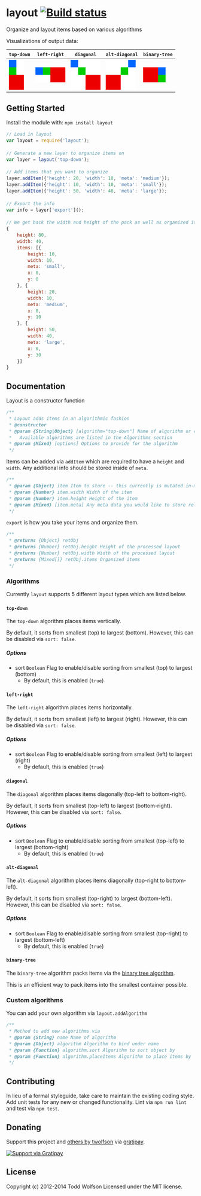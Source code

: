 # layout [![Build status](https://travis-ci.org/twolfson/layout.png?branch=master)](https://travis-ci.org/twolfson/layout)

Organize and layout items based on various algorithms

Visualizations of output data:

|         `top-down`        |          `left-right`         |         `diagonal`        |           `alt-diagonal`          |          `binary-tree`          |
|---------------------------|-------------------------------|---------------------------|-----------------------------------|---------------------------------|
| ![top-down][top-down-img] | ![left-right][left-right-img] | ![diagonal][diagonal-img] | ![alt-diagonal][alt-diagonal-img] | ![binary-tree][binary-tree-img] |

[top-down-img]: docs/top-down.png
[left-right-img]: docs/left-right.png
[diagonal-img]: docs/diagonal.png
[alt-diagonal-img]: docs/alt-diagonal.png
[binary-tree-img]: docs/binary-tree.png

## Getting Started
Install the module with: `npm install layout`

```js
// Load in layout
var layout = require('layout');

// Generate a new layer to organize items on
var layer = layout('top-down');

// Add items that you want to organize
layer.addItem({'height': 20, 'width': 10, 'meta': 'medium'});
layer.addItem({'height': 10, 'width': 10, 'meta': 'small'});
layer.addItem({'height': 50, 'width': 40, 'meta': 'large'});

// Export the info
var info = layer['export']();

// We get back the width and height of the pack as well as organized items
{
    height: 80,
    width: 40,
    items: [{
        height: 10,
        width: 10,
        meta: 'small',
        x: 0,
        y: 0
    }, {
        height: 20,
        width: 10,
        meta: 'medium',
        x: 0,
        y: 10
    }, {
        height: 50,
        width: 40,
        meta: 'large',
        x: 0,
        y: 30
    }]
}
```

## Documentation
Layout is a constructor function

```js
/**
 * Layout adds items in an algorithmic fashion
 * @constructor
 * @param {String|Object} [algorithm="top-down"] Name of algorithm or custom algorithm to use
 *   Available algorithms are listed in the Algorithms section
 * @param {Mixed} [options] Options to provide for the algorithm
 */
```

Items can be added via `addItem` which are required to have a `height` and `width`. Any additional info should be stored inside of `meta`.

```js
/**
 * @param {Object} item Item to store -- this currently is mutated in-memory
 * @param {Number} item.width Width of the item
 * @param {Number} item.height Height of the item
 * @param {Mixed} [item.meta] Any meta data you would like to store related to the item
 */
```

`export` is how you take your items and organize them.

```js
/**
 * @returns {Object} retObj
 * @returns {Number} retObj.height Height of the processed layout
 * @returns {Number} retObj.width Width of the processed layout
 * @returns {Mixed[]} retObj.items Organized items
 */
```

### Algorithms
Currently `layout` supports 5 different layout types which are listed below.

#### `top-down`
The `top-down` algorithm places items vertically.

By default, it sorts from smallest (top) to largest (bottom). However, this can be disabled via `sort: false`.

##### Options
- sort `Boolean` Flag to enable/disable sorting from smallest (top) to largest (bottom)
    - By default, this is enabled (`true`)

#### `left-right`
The `left-right` algorithm places items horizontally.

By default, it sorts from smallest (left) to largest (right). However, this can be disabled via `sort: false`.

##### Options
- sort `Boolean` Flag to enable/disable sorting from smallest (left) to largest (right)
    - By default, this is enabled (`true`)

#### `diagonal`
The `diagonal` algorithm places items diagonally (top-left to bottom-right).

By default, it sorts from smallest (top-left) to largest (bottom-right). However, this can be disabled via `sort: false`.

##### Options
- sort `Boolean` Flag to enable/disable sorting from smallest (top-left) to largest (bottom-right)
    - By default, this is enabled (`true`)

#### `alt-diagonal`
The `alt-diagonal` algorithm places items diagonally (top-right to bottom-left).

By default, it sorts from smallest (top-right) to largest (bottom-left). However, this can be disabled via `sort: false`.

##### Options
- sort `Boolean` Flag to enable/disable sorting from smallest (top-right) to largest (bottom-left)
    - By default, this is enabled (`true`)

#### `binary-tree`
The `binary-tree` algorithm packs items via the [binary tree algorithm][].

This is an efficient way to pack items into the smallest container possible.

[binary tree algorithm]: http://codeincomplete.com/posts/2011/5/7/bin_packing/

### Custom algorithms
You can add your own algorithm via `layout.addAlgorithm`
```js
/**
 * Method to add new algorithms via
 * @param {String} name Name of algorithm
 * @param {Object} algorithm Algorithm to bind under name
 * @param {Function} algorithm.sort Algorithm to sort object by
 * @param {Function} algorithm.placeItems Algorithm to place items by
 */
```

## Contributing
In lieu of a formal styleguide, take care to maintain the existing coding style. Add unit tests for any new or changed functionality. Lint via `npm run lint` and test via `npm test`.

## Donating
Support this project and [others by twolfson][gratipay] via [gratipay][].

[![Support via Gratipay][gratipay-badge]][gratipay]

[gratipay-badge]: https://cdn.rawgit.com/gratipay/gratipay-badge/2.x.x/dist/gratipay.png
[gratipay]: https://www.gratipay.com/twolfson/

## License
Copyright (c) 2012-2014 Todd Wolfson
Licensed under the MIT license.
